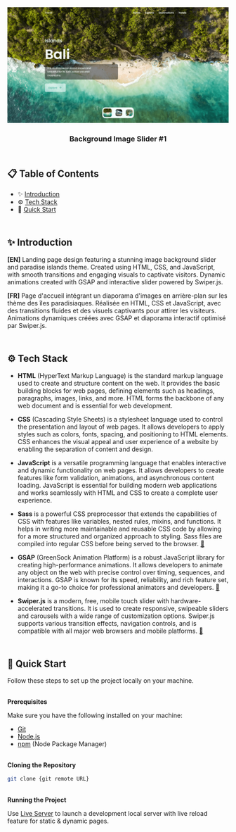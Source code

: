 <div align="center">
    <a href="https://bg-img-slider-1.netlify.app" target="_blank">
      <img src="design/preview.png" alt="Project Banner">
    </a>
  <h3 align="center">Background Image Slider #1</h3>
</div>

##  <br /> 📋 <a name="table">Table of Contents</a>

- ✨ [Introduction](#introduction)
- ⚙️ [Tech Stack](#tech-stack)
- 🚀 [Quick Start](#quick-start)

##  <br /> <a name="introduction">✨ Introduction</a>

**[EN]** Landing page design featuring a stunning image background slider and paradise islands theme. Created using HTML, CSS, and JavaScript, with smooth transitions and engaging visuals to captivate visitors. Dynamic animations created with GSAP and interactive slider powered by Swiper.js.

**[FR]** Page d'accueil intégrant un diaporama d'images en arrière-plan sur les thème des îles paradisiaques. Réalisée en HTML, CSS et JavaScript, avec des transitions fluides et des visuels captivants pour attirer les visiteurs. Animations dynamiques créées avec GSAP et diaporama interactif optimisé par Swiper.js.

##  <br /> <a name="tech-stack">⚙️ Tech Stack</a>

- **HTML** (HyperText Markup Language) is the standard markup language used to create and structure content on the web. It provides the basic building blocks for web pages, defining elements such as headings, paragraphs, images, links, and more. HTML forms the backbone of any web document and is essential for web development.
  
- **CSS** (Cascading Style Sheets) is a stylesheet language used to control the presentation and layout of web pages. It allows developers to apply styles such as colors, fonts, spacing, and positioning to HTML elements. CSS enhances the visual appeal and user experience of a website by enabling the separation of content and design.
  
- **JavaScript** is a versatile programming language that enables interactive and dynamic functionality on web pages. It allows developers to create features like form validation, animations, and asynchronous content loading. JavaScript is essential for building modern web applications and works seamlessly with HTML and CSS to create a complete user experience.
  
- **Sass** is a powerful CSS preprocessor that extends the capabilities of CSS with features like variables, nested rules, mixins, and functions. It helps in writing more maintainable and reusable CSS code by allowing for a more structured and organized approach to styling. Sass files are compiled into regular CSS before being served to the browser. [📄](https://sass-lang.com/documentation) 
  
- **GSAP** (GreenSock Animation Platform) is a robust JavaScript library for creating high-performance animations. It allows developers to animate any object on the web with precise control over timing, sequences, and interactions. GSAP is known for its speed, reliability, and rich feature set, making it a go-to choice for professional animators and developers. [📄](https://gsap.com/docs/v3/) 
  
- **Swiper.js** is a modern, free, mobile touch slider with hardware-accelerated transitions. It is used to create responsive, swipeable sliders and carousels with a wide range of customization options. Swiper.js supports various transition effects, navigation controls, and is compatible with all major web browsers and mobile platforms. [📄](https://swiperjs.com/get-started) 

## <br /> <a name="quick-start">🚀 Quick Start</a>

Follow these steps to set up the project locally on your machine.

<br/>**Prerequisites**

Make sure you have the following installed on your machine:

- [Git](https://git-scm.com/)
- [Node.js](https://nodejs.org/en)
- [npm](https://www.npmjs.com/) (Node Package Manager)

<br/>**Cloning the Repository**

```bash
git clone {git remote URL}
```

<br/>**Running the Project**

Use [Live Server](https://marketplace.visualstudio.com/items?itemName=ritwickdey.LiveServer)
to launch a development local server with live reload feature for static & dynamic pages.